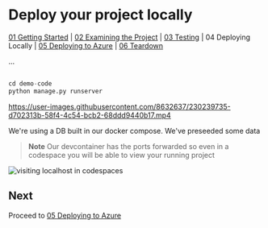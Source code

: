 # Deploy your project locally

[01 Getting Started](./README.md) | [02 Examining the Project](./02-examining-project.md) | [03 Testing](./03-testing.md) | 04 Deploying Locally | [05 Deploying to Azure](./05-deploying-to-azure.md) | [06 Teardown](./06-teardown.md)

...

##

```python
cd demo-code
python manage.py runserver
```

https://user-images.githubusercontent.com/8632637/230239735-d702313b-58f4-4c54-bcb2-68ddd9440b17.mp4

We're using a DB built in our docker compose. We've preseeded some data

>**Note**
Our devcontainer has the ports forwarded so even in a codespace you will be able to view your running project

![visiting localhost in codespaces](video)


## Next

Proceed to [05 Deploying to Azure](./05-deploying-to-azure.md)
